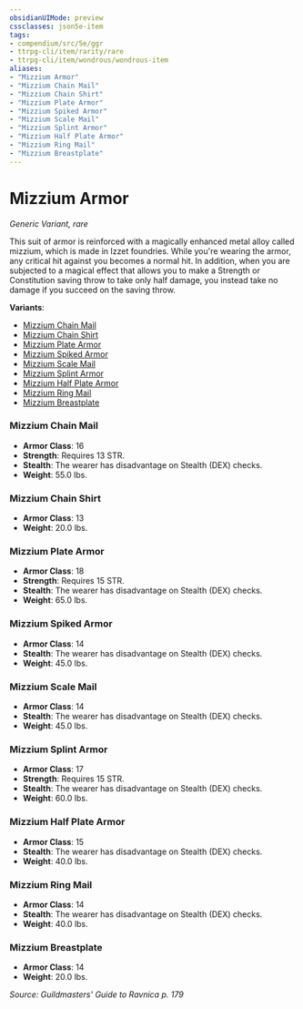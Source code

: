 ```yaml
---
obsidianUIMode: preview
cssclasses: json5e-item
tags:
- compendium/src/5e/ggr
- ttrpg-cli/item/rarity/rare
- ttrpg-cli/item/wondrous/wondrous-item
aliases: 
- "Mizzium Armor"
- "Mizzium Chain Mail"
- "Mizzium Chain Shirt"
- "Mizzium Plate Armor"
- "Mizzium Spiked Armor"
- "Mizzium Scale Mail"
- "Mizzium Splint Armor"
- "Mizzium Half Plate Armor"
- "Mizzium Ring Mail"
- "Mizzium Breastplate"
---
```

# Mizzium Armor
*Generic Variant, rare*  


This suit of armor is reinforced with a magically enhanced metal alloy called mizzium, which is made in Izzet foundries. While you're wearing the armor, any critical hit against you becomes a normal hit. In addition, when you are subjected to a magical effect that allows you to make a Strength or Constitution saving throw to take only half damage, you instead take no damage if you succeed on the saving throw.

**Variants**:
- [Mizzium Chain Mail](#Mizzium%20Chain%20Mail)
- [Mizzium Chain Shirt](#Mizzium%20Chain%20Shirt)
- [Mizzium Plate Armor](#Mizzium%20Plate%20Armor)
- [Mizzium Spiked Armor](#Mizzium%20Spiked%20Armor)
- [Mizzium Scale Mail](#Mizzium%20Scale%20Mail)
- [Mizzium Splint Armor](#Mizzium%20Splint%20Armor)
- [Mizzium Half Plate Armor](#Mizzium%20Half%20Plate%20Armor)
- [Mizzium Ring Mail](#Mizzium%20Ring%20Mail)
- [Mizzium Breastplate](#Mizzium%20Breastplate)

### Mizzium Chain Mail

- **Armor Class**: 16
- **Strength**: Requires 13 STR.
- **Stealth**: The wearer has disadvantage on Stealth (DEX) checks.
- **Weight**: 55.0 lbs.

### Mizzium Chain Shirt

- **Armor Class**: 13
- **Weight**: 20.0 lbs.

### Mizzium Plate Armor

- **Armor Class**: 18
- **Strength**: Requires 15 STR.
- **Stealth**: The wearer has disadvantage on Stealth (DEX) checks.
- **Weight**: 65.0 lbs.

### Mizzium Spiked Armor

- **Armor Class**: 14
- **Stealth**: The wearer has disadvantage on Stealth (DEX) checks.
- **Weight**: 45.0 lbs.

### Mizzium Scale Mail

- **Armor Class**: 14
- **Stealth**: The wearer has disadvantage on Stealth (DEX) checks.
- **Weight**: 45.0 lbs.

### Mizzium Splint Armor

- **Armor Class**: 17
- **Strength**: Requires 15 STR.
- **Stealth**: The wearer has disadvantage on Stealth (DEX) checks.
- **Weight**: 60.0 lbs.

### Mizzium Half Plate Armor

- **Armor Class**: 15
- **Stealth**: The wearer has disadvantage on Stealth (DEX) checks.
- **Weight**: 40.0 lbs.

### Mizzium Ring Mail

- **Armor Class**: 14
- **Stealth**: The wearer has disadvantage on Stealth (DEX) checks.
- **Weight**: 40.0 lbs.

### Mizzium Breastplate

- **Armor Class**: 14
- **Weight**: 20.0 lbs.


*Source: Guildmasters' Guide to Ravnica p. 179*